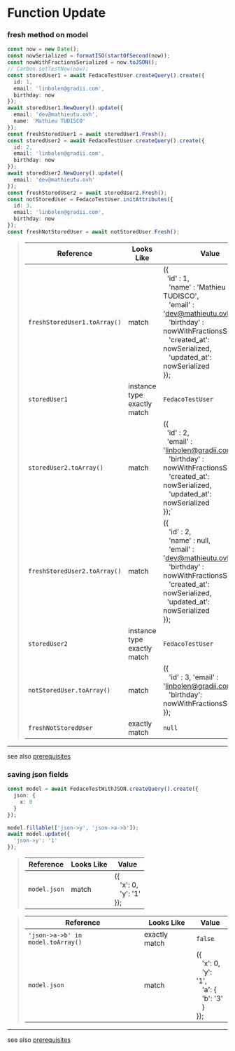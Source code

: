 # Function Update
### fresh method on model

```typescript
const now = new Date();
const nowSerialized = formatISO(startOfSecond(now));
const nowWithFractionsSerialized = now.toJSON();
// Carbon.setTestNow(now);
const storedUser1 = await FedacoTestUser.createQuery().create({
  id: 1,
  email: 'linbolen@gradii.com',
  birthday: now
});
await storedUser1.NewQuery().update({
  email: 'dev@mathieutu.ovh',
  name: 'Mathieu TUDISCO'
});
const freshStoredUser1 = await storedUser1.Fresh();
const storedUser2 = await FedacoTestUser.createQuery().create({
  id: 2,
  email: 'linbolen@gradii.com',
  birthday: now
});
await storedUser2.NewQuery().update({
  email: 'dev@mathieutu.ovh'
});
const freshStoredUser2 = await storedUser2.Fresh();
const notStoredUser = FedacoTestUser.initAttributes({
  id: 3,
  email: 'linbolen@gradii.com',
  birthday: now
});
const freshNotStoredUser = await notStoredUser.Fresh();
```


> | Reference | Looks Like | Value |
> | ------ | ----- | ----- |
> | `freshStoredUser1.toArray()` | match | ({ <br/>&nbsp;&nbsp;'id'        : 1,<br/>&nbsp;&nbsp; 'name'      : 'Mathieu TUDISCO',<br/>&nbsp;&nbsp; 'email'     : 'dev@mathieutu.ovh',<br/>&nbsp;&nbsp; 'birthday'  : nowWithFractionsSerialized,<br/>&nbsp;&nbsp; 'created_at': nowSerialized,<br/>&nbsp;&nbsp; 'updated_at': nowSerialized<br/>}); |
> | `storedUser1` | instance type exactly match | `FedacoTestUser` |
> | `storedUser2.toArray()` | match | ({<br/>&nbsp;&nbsp;'id'        : 2,<br/>&nbsp;&nbsp;'email'     : 'linbolen@gradii.com',<br/>&nbsp;&nbsp; 'birthday'  : nowWithFractionsSerialized,<br/>&nbsp;&nbsp; 'created_at': nowSerialized,<br/>&nbsp;&nbsp; 'updated_at': nowSerialized<br/>    });` |
> | `freshStoredUser2.toArray()` | match | ({<br/>&nbsp;&nbsp; 'id'        : 2,<br/>&nbsp;&nbsp; 'name'      : null,<br/>&nbsp;&nbsp; 'email'     : 'dev@mathieutu.ovh',<br/>&nbsp;&nbsp; 'birthday'  : nowWithFractionsSerialized,<br/>&nbsp;&nbsp; 'created_at': nowSerialized, <br/>&nbsp;&nbsp;'updated_at': nowSerialized<br/>    }); |
> | `storedUser2` | instance type exactly match | `FedacoTestUser` |
> | `notStoredUser.toArray()` | match | ({<br/>&nbsp;&nbsp; 'id'      : 3, 'email'   : 'linbolen@gradii.com',<br/>&nbsp;&nbsp; 'birthday': nowWithFractionsSerialized<br/>}); |
> | `freshNotStoredUser` | exactly match | `null` |


----
see also [prerequisites](./../database-fedaco-integration/prerequisite)

### saving json fields

```typescript
const model = await FedacoTestWithJSON.createQuery().create({
  json: {
    x: 0
  }
});
```
```typescript
model.fillable(['json->y', 'json->a->b']);
await model.update({
  'json->y': '1'
});
```


> | Reference | Looks Like | Value |
> | ------ | ----- | ----- |
> | `model.json` | match | ({<br/>&nbsp;&nbsp; 'x': 0,<br/>&nbsp;&nbsp; 'y': '1'<br/>    }); |


> | Reference | Looks Like | Value |
> | ------ | ----- | ----- |
> | `'json->a->b' in model.toArray()` | exactly match | `false` |
> | `model.json` | match | ({<br/>&nbsp;&nbsp; 'x': 0,<br/>&nbsp;&nbsp; 'y': '1',<br/>&nbsp;&nbsp; 'a': {<br/>&nbsp;&nbsp; 'b': '3'<br/>&nbsp;&nbsp; }<br/>    }); |


----
see also [prerequisites](./../database-fedaco-integration/prerequisite)
